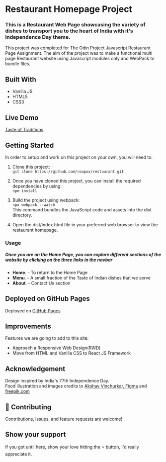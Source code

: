 # Restaurant Homepage Project

### This is a Restaurant Web Page showcasing the variety of dishes to transport you to the heart of India with it's Independence Day theme.

This project was completed for The Odin Project Javascript Restaurant Page Assignment. The aim of the project was to make a functional multi page Restaurant website using Javascript modules only and WebPack to bundle files.

## Built With

- Vanilla JS
- HTML5
- CSS3

## Live Demo

[Taste of Traditions](https://roopxx.github.io/restaurant/)

## Getting Started

In order to setup and work on this project on your own, you will need to:

1. Clone this project:  
   `git clone https://github.com/roopxx/restaurant.git`

2. Once you have cloned this project, you can install the required dependencies by using:  
   `npm install`

3. Build the project using webpack:\
   `npx webpack --watch`\
   This command bundles the JavaScript code and assets into the dist directory.

4. Open the dist/index.html file in your preferred web browser to view the restaurant homepage.

### Usage

##### Once you are on the Home Page, you can explore different sections of the website by clicking on the three links in the navbar

- **Home**. - To return to the Home Page
- **Menu**. - A small fraction of the Taste of Indian dishes that we serve
- **About**. - Contact Us section

## Deployed on GitHub Pages

Deployed on [GitHub Pages](https://pages.github.com/)

## Improvements

Features we are going to add to this site:

- Approach a Responsive Web Design(RWD)
- Move from HTML and Vanilla CSS to React JS Framework

## Acknowledgement

Design inspired by India's 77th Independence Day.\
Food illustration and images credits to [Akshay Vinchurkar, Figma](https://www.figma.com/community/file/1235660939885839582/Indian-Food-Illustrations) and [freepik.com](https://www.freepik.com/serie/24273848)

## 🤝 Contributing

Contributions, issues, and feature requests are welcome!

## Show your support

If you got until here, show your love hitting the ⭐️ button, I'd really appreciate it.
